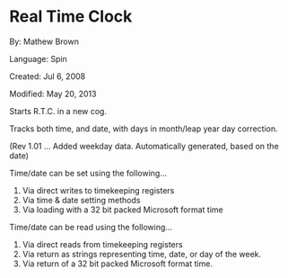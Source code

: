 # Real Time Clock

By: Mathew Brown

Language: Spin

Created: Jul 6, 2008

Modified: May 20, 2013

Starts R.T.C. in a new cog. 

Tracks both time, and date, with days in month/leap year day correction.

(Rev 1.01 ... Added weekday data. Automatically generated, based on the date)

Time/date can be set using the following...

1.  Via direct writes to timekeeping registers
2.  Via time & date setting methods
3.  Via loading with a 32 bit packed Microsoft format time

Time/date can be read using the following...

1.  Via direct reads from timekeeping registers
2.  Via return as strings representing time, date, or day of the week.
3.  Via return of a 32 bit packed Microsoft format time.
